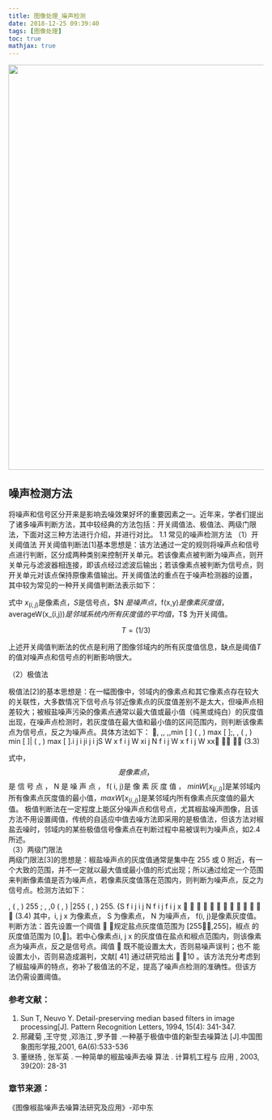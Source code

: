 ```yaml
---
title: 图像处理_噪声检测
date: 2018-12-25 09:39:40
tags: [图像处理]
toc: true
mathjax: true
---
```



<img width="800" height="800" src="http://ph04wnm2q.bkt.clouddn.com/bg/magazine-unlock-01-2.3.997-_7427437DC9CBCC3EDFC866F3B05985F9.jpg"/>

<!--more-->

##  噪声检测方法 
将噪声和信号区分开来是影响去噪效果好坏的重要因素之一。近年来，学者们提出了诸多噪声判断方法，其中较经典的方法包括：开关阈值法、极值法、两级门限法，下面对这三种方法进行介绍，并进行对比。 
1.1 常见的噪声检测方法 
（1）开关阈值法 
开关阈值判断法[1]基本思想是：该方法通过一定的规则将噪声点和信号点进行判断，区分成两种类别来控制开关单元。若该像素点被判断为噪声点，则开关单元与滤波器相连接，即该点经过滤波后输出；若该像素点被判断为信号点，则开关单元对该点保持原像素值输出。开关阈值法的重点在于噪声检测器的设置，
其中较为常见的一种开关阈值判断法表示如下： 
 


式中 $x_(i,j)$是像素点，$S$是信号点，$N $是噪声点 ，$f(x,y)$是像素灰度值，$averageW(x_(i,j))$是邻域系统内所有灰度值的平均值，$T$ 为开关阈值。 
 
$$T=(1/3)$$

上述开关阈值判断法的优点是利用了图像邻域内的所有灰度值信息，缺点是阈值$T$ 的值对噪声点和信号点的判断影响很大。 

（2）极值法 

极值法[2]的基本思想是：在一幅图像中，邻域内的像素点和其它像素点存在较大的关联性，大多数情况下信号点与邻近像素点的灰度值差别不是太大，但噪声点相差较大；被椒盐噪声污染的像素点通常以最大值或最小值（纯黑或纯白）的灰度值出现，在噪声点检测时，若灰度值在最大值和最小值的区间范围内，则判断该像素点为信号点，反之为噪声点。具体方法如下： 
 , ,, ,,min [ ] ( , ) max [ ];, , ( , ) min [ ]| ( , ) max [ ].i j i ji j i jS W x f i j W xi j N f i j W x f i j W xx    (3.3) 

式中，$$是 像 素 点，$$是 信 号 点 ， N 是 噪 声 点 ， f( i, j)是 像 素 灰 度 值 ，
$minW[x_(i,j)]$是某邻域内所有像素点灰度值的最小值，$maxW[x_(i,j)]$是某邻域内所有像素点灰度值的最大值。
极值判断法在一定程度上能区分噪声点和信号点，尤其椒盐噪声图像，且该方法不用设置阈值，传统的自适应中值去噪方法即采用的是极值法，但该方法对椒盐去噪时，邻域内的某些极值信号像素点在判断过程中易被误判为噪声点，如2.4 所述。  
（3）两级门限法  
两级门限法[3]的思想是：椒盐噪声点的灰度值通常是集中在 255 或 0 附近，有一个大致的范围，并不一定就以最大值或最小值的形式出现；所以通过给定一个范围来判断像素值是否为噪声点，若像素灰度值落在范围内，则判断为噪声点，反之为信号点。检测方法如下： 
 
, ( , ) 255 ;
, ,0 ( , ) |255 ( , ) 255.
{S
 f i j
i j N f i j f i j
x
 
 
  
    
 
 (3.4) 
其中，i,
 j
x 为像素点， S 为像素点， N 为噪声点， f(i, j)是像素灰度值。 
判断方法：首先设置一个阈值  ，规定盐点灰度值范围为 [255,255]，椒点
的灰度值范围为 [0,]。若中心像素点i,
 j
x 的灰度值在盐点和椒点范围内，则该像素点为噪声点，反之是信号点。阈值  既不能设置太大，否则易噪声误判；也不
能设置太小，否则易造成漏判，文献[
41]
通过研究给出  10 。该方法充分考虑到
了椒盐噪声的特点，弥补了极值法的不足，提高了噪声点检测的准确性。但该方
法仍需设置阈值。 


### 参考文献：
1. Sun T, Neuvo Y. Detail-preserving median based filters in image processing[J]. Pattern Recognition Letters, 1994, 15(4): 341-347.
2. 邢藏菊 ,王守觉 ,邓浩江 ,罗予普 .一种基于极值中值的新型去噪算法 [J].中国图
象图形学报,2001, 6A(6):533-536
3. 董继扬 ,  张军英 .  一种简单的椒盐噪声去噪 算法 .  计算机工程与 应用 ,  2003, 
39(20): 28-31 

### 章节来源：
《图像椒盐噪声去噪算法研究及应用》-邓中东